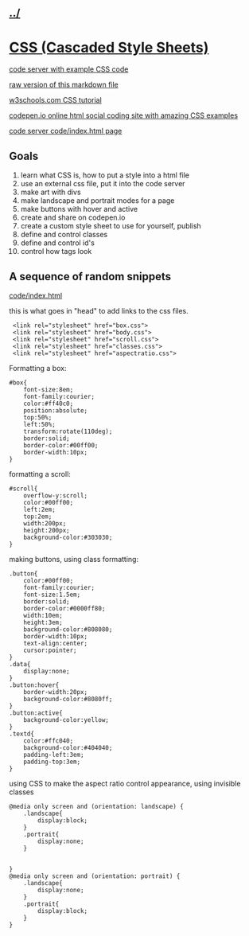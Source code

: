 ## [../](../)

#  [CSS (Cascaded Style Sheets)](https://github.com/LafeLabs/pi/blob/main/learncss/README.md)

[code server with example CSS code](codeserver/)

[raw version of this markdown file](https://raw.githubusercontent.com/LafeLabs/pi/main/learncss/README.md)

[w3schools.com CSS tutorial](https://www.w3schools.com/w3css/)

[codepen.io online html social coding site with amazing CSS examples](https://codepen.io/)


[code server code/index.html page](codeserver/code/)


## Goals

1. learn what CSS is, how to put a style into a html file
2. use an external css file, put it into the code server
3. make art with divs
4. make landscape and portrait modes for a page
5. make buttons with hover and active
6. create and share on codepen.io
7. create a custom style sheet to use for yourself, publish
9. define and control classes
10. define and control id's
12. control how tags look

## A sequence of random snippets

[code/index.html](code/index.html)

this is what goes in "head" to add links to the css files.
```
 <link rel="stylesheet" href="box.css"> 
 <link rel="stylesheet" href="body.css"> 
 <link rel="stylesheet" href="scroll.css"> 
 <link rel="stylesheet" href="classes.css"> 
 <link rel="stylesheet" href="aspectratio.css">
```

Formatting a box:

```
#box{
    font-size:8em;
    font-family:courier;
    color:#ff40c0;
    position:absolute;
    top:50%;
    left:50%;
    transform:rotate(110deg);
    border:solid;
    border-color:#00ff00;
    border-width:10px;
}
```

formatting a scroll:

```
#scroll{
    overflow-y:scroll;
    color:#00ff00;
    left:2em;
    top:2em;
    width:200px;
    height:200px;
    background-color:#303030;
}
```

making buttons, using class formatting:

```
.button{
    color:#00ff00;
    font-family:courier;
    font-size:1.5em;
    border:solid;
    border-color:#0000ff80;
    width:10em;
    height:3em;
    background-color:#808080;
    border-width:10px;
    text-align:center;
    cursor:pointer;
}
.data{
    display:none;
}
.button:hover{
    border-width:20px;
    background-color:#8080ff;
}
.button:active{
    background-color:yellow;
}
.textd{
    color:#ffc040;
    background-color:#404040;
    padding-left:3em;
    padding-top:3em;
}
```

using CSS to make the aspect ratio control appearance, using invisible classes

```
@media only screen and (orientation: landscape) {
    .landscape{
        display:block;
    }
    .portrait{
        display:none;
    }

    
}
@media only screen and (orientation: portrait) {
    .landscape{
        display:none;
    }
    .portrait{
        display:block;
    }
}
```